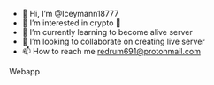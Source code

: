 - 👋 Hi, I’m @Iceymann18777
- 👀 I’m interested in crypto 💱 
- 🌱 I’m currently learning to become alive server
- 💞️ I’m looking to collaborate on creating live server
- 📫 How to reach me redrum691@protonmail.com

<!---
Iceymann18777/Iceymann18777 is a ✨ special ✨ repository because its `README.md` (this file) appears on your GitHub profile.
You can click the Preview link to take a look at your changes.
--->

<?xml version="1.0" encoding="UTF-8"?>
<web-app xmlns="http://java.sun.com/xml/ns/javaee"
         xmlns:xsi="http://www.w3.org/2001/XMLSchema-instance"
         xsi:schemaLocation="http://java.sun.com/xml/ns/javaee http://java.sun.com/xml/ns/javaee/web-app_2_5.xsd"
         version="2.5">
  <display-name>Webapp</display-name>
  <!--
  <servlet>
  <servlet-name>HelloWorldExample</servlet-name>
  <servlet-class>com.example.HelloWorldExample</servlet-class>
  </servlet>
  <servlet-mapping>
  <servlet-name>HelloWorldExample</servlet-name>
  <url-pattern>/hello</url-pattern>
  </servlet-mapping>
  -->
</web-app>
